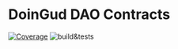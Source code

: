 # DoinGud DAO Contracts
[![Coverage](https://codecov.io/gh/Doingud/DAO/branch/main/graph/badge.svg?token=PASTE_CODECOV_TOKEN)](https://codecov.io/gh/Doingud/DAO) ![build&tests](https://github.com/Doingud/DAO/actions/workflows/ci-config.yml/badge.svg) 
